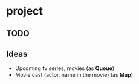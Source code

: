 # project

## TODO

## Ideas

* Upcoming tv series, movies (as **Queue**)
* Movie cast (actor, name in the movie) (as **Map**)
